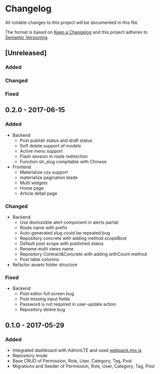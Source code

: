# Changelog
All notable changes to this project will be documented in this file.

The format is based on [Keep a Changelog](http://keepachangelog.com/)
and this project adheres to [Semantic Versioning](http://semver.org/).

## [Unreleased]
### Added

### Changed

### Fixed

## 0.2.0 - 2017-06-15
### Added
- Backend
    - Post publish status and draft status
    - Soft delete support of models
    - Active menu support
    - Flash session in route redirection
    - Function str_slug compitable with Chinese
- Frontend
    - Materialize css support
    - materialize pagination blade
    - Multi widgets
    - Home page
    - Article detail page

### Changed
- Backend
    - Use dismissible alert component in alerts partial
    - Route name with prefix
    - Auto-generated slug could be repeated bug
    - Repository concrete with adding method scopeBoot
    - Default post scope with published status
    - Rename multi views name
    - Repository Contract&Concrete with adding withCount method
    - Post table columns
- Refactor assets folder structure 

### Fixed
- Backend
    - Post editor full screen bug
    - Post missing input fields
    - Password is not required in user-update action
    - Repository delete bug

## 0.1.0 - 2017-05-29
### Added
- Integrated dashboard with AdminLTE and used [webpack.mix.js](webpack.mix.js)
- Repository mode
- Base CRUD of Permission, Role, User, Category, Tag, Post
- Migrations and Seeder of Permission, Role, User, Category, Tag, Post